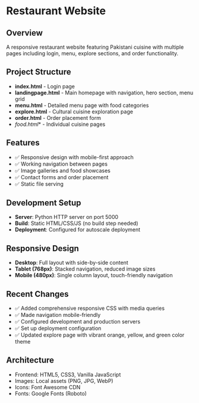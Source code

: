 # Restaurant Website

## Overview
A responsive restaurant website featuring Pakistani cuisine with multiple pages including login, menu, explore sections, and order functionality.

## Project Structure
- **index.html** - Login page 
- **landingpage.html** - Main homepage with navigation, hero section, menu grid
- **menu.html** - Detailed menu page with food categories
- **explore.html** - Cultural cuisine exploration page  
- **order.html** - Order placement form
- **food*.html** - Individual cuisine pages

## Features
- ✅ Responsive design with mobile-first approach
- ✅ Working navigation between pages
- ✅ Image galleries and food showcases
- ✅ Contact forms and order placement
- ✅ Static file serving

## Development Setup
- **Server**: Python HTTP server on port 5000
- **Build**: Static HTML/CSS/JS (no build step needed)
- **Deployment**: Configured for autoscale deployment

## Responsive Design
- **Desktop**: Full layout with side-by-side content
- **Tablet (768px)**: Stacked navigation, reduced image sizes
- **Mobile (480px)**: Single column layout, touch-friendly navigation

## Recent Changes
- ✅ Added comprehensive responsive CSS with media queries
- ✅ Made navigation mobile-friendly
- ✅ Configured development and production servers
- ✅ Set up deployment configuration
- ✅ Updated explore page with vibrant orange, yellow, and green color theme

## Architecture
- Frontend: HTML5, CSS3, Vanilla JavaScript
- Images: Local assets (PNG, JPG, WebP)
- Icons: Font Awesome CDN
- Fonts: Google Fonts (Roboto)